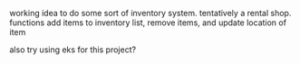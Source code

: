 working idea to do some sort of inventory system.
tentatively a rental shop.
functions add items to inventory list, remove items, and update location of item

also try using eks for this project?
